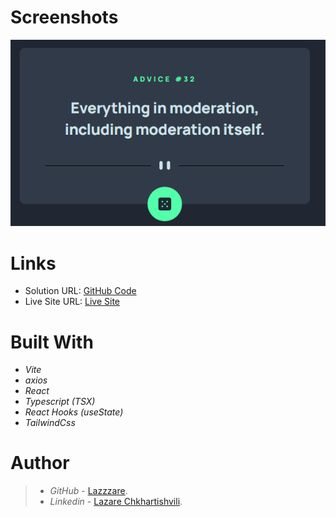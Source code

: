# Screenshots

  <img src="./src/assets/Readme-Image.PNG" alt="First Image">

# Links

- Solution URL: [GitHub Code](https://github.com/Lazzzare/InteractiveRatingComponent-React-)
- Live Site URL: [Live Site](https://advice-generator-reacttsx.netlify.app/)

# Built With

- _Vite_
- _axios_
- _React_
- _Typescript (TSX)_
- _React Hooks (useState)_
- _TailwindCss_

# Author

> - _GitHub_ - [Lazzzare](https://github.com/Lazzzare).
> - _Linkedin_ - [Lazare Chkhartishvili](https://www.linkedin.com/in/lazare-chkhartishvili-0a6434235/).
